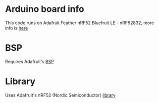 # Arduino board info
This code runs on Adafruit Feather nRF52 Bluefruit LE - nRF52832, more info is [here](https://www.adafruit.com/product/3406)

# BSP
Requires Adafruit's [BSP](https://learn.adafruit.com/bluefruit-nrf52-feather-learning-guide/arduino-bsp-setup)

# Library
Uses Adafruit's nRF52 (Nordic Semiconductor) [library](https://github.com/adafruit/Adafruit_nRF52_Arduino/tree/master/libraries/Bluefruit52Lib/examples)